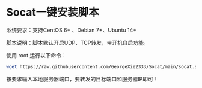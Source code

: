 # Socat一键安装脚本
系统要求：支持CentOS 6+ 、Debian 7+、Ubuntu 14+

脚本说明：脚本默认开启UDP、TCP转发，带开机自启功能。

使用 root 运行以下命令：

```bash
wget https://raw.githubusercontent.com/GeorgeXie2333/Socat/main/socat.sh && bash socat.sh
```

按要求输入本地服务器端口，要转发的目标端口和服务器IP即可！
